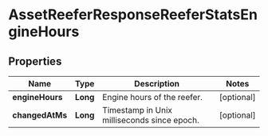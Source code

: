 
# AssetReeferResponseReeferStatsEngineHours

## Properties
Name | Type | Description | Notes
------------ | ------------- | ------------- | -------------
**engineHours** | **Long** | Engine hours of the reefer. |  [optional]
**changedAtMs** | **Long** | Timestamp in Unix milliseconds since epoch. |  [optional]



